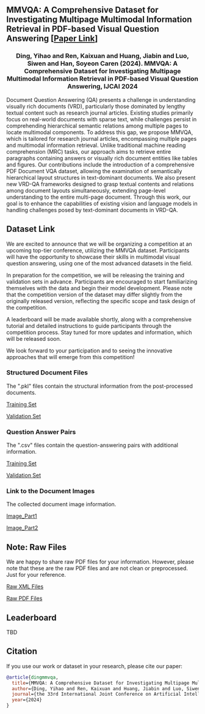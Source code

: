 ## MMVQA: A Comprehensive Dataset for Investigating Multipage Multimodal Information Retrieval in PDF-based Visual Question Answering [[Paper Link](https://www.ijcai.org/proceedings/2024/690)]

### <div align="center"> Ding, Yihao and Ren, Kaixuan and Huang, Jiabin and Luo, Siwen and Han, Soyeon Caren (2024). MMVQA: A Comprehensive Dataset for Investigating Multipage Multimodal Information Retrieval in PDF-based Visual Question Answering, IJCAI 2024 </div>

Document Question Answering (QA) presents a challenge in understanding visually rich documents (VRD), particularly those dominated by lengthy textual content such as research journal articles. Existing studies primarily focus on real-world documents with sparse text, while challenges persist in comprehending hierarchical semantic relations among multiple pages to locate multimodal components. To address this gap, we propose MMVQA, which is tailored for research journal articles, encompassing multiple pages and multimodal information retrieval. Unlike traditional machine reading comprehension (MRC) tasks, our approach aims to retrieve entire paragraphs containing answers or visually rich document entities like tables and figures. Our contributions include the introduction of a comprehensive PDF Document VQA dataset, allowing the examination of semantically hierarchical layout structures in text-dominant documents. We also present new VRD-QA frameworks designed to grasp textual contents and relations among document layouts simultaneously, extending page-level understanding to the entire multi-page document. Through this work, our goal is to enhance the capabilities of existing vision and language models in handling challenges posed by text-dominant documents in VRD-QA.

## Dataset Link
We are excited to announce that we will be organizing a competition at an upcoming top-tier conference, utilizing the MMVQA dataset. Participants will have the opportunity to showcase their skills in multimodal visual question answering, using one of the most advanced datasets in the field.

In preparation for the competition, we will be releasing the training and validation sets in advance. Participants are encouraged to start familiarizing themselves with the data and begin their model development. Please note that the competition version of the dataset may differ slightly from the originally released version, reflecting the specific scope and task design of the competition.

A leaderboard will be made available shortly, along with a comprehensive tutorial and detailed instructions to guide participants through the competition process. Stay tuned for more updates and information, which will be released soon.

We look forward to your participation and to seeing the innovative approaches that will emerge from this competition!

### Structured Document Files
The ".pkl" files contain the structural information from the post-processed documents. 

[Training Set](https://drive.google.com/file/d/1AtZaq3M_tCVoTgyp7xxSvXwO0-cs_HFM/view?usp=sharing)

[Validation Set](https://drive.google.com/file/d/1-IkjobifE3khiJxh53AzGCPWTtCHdKyH/view?usp=drive_link)
### Question Answer Pairs
The ".csv" files contain the question-answering pairs with additional information. 

[Training Set](https://drive.google.com/file/d/1-BVyeBf0E_9H9JZVupEgIwoGm_B-8YBR/view?usp=drive_link)

[Validation Set](https://drive.google.com/file/d/1-IkjobifE3khiJxh53AzGCPWTtCHdKyH/view?usp=drive_link)
### Link to the Document Images
The collected document image information. 

[Image_Part1](https://drive.google.com/drive/folders/120dvYlID_D8cZ5-lOYHyu1WuHRKEMac6?usp=drive_link)

[Image_Part2](https://drive.google.com/drive/folders/13JjcYgsH8bjY4W076HJ4apI9tHK5PWfO?usp=drive_link)



## Note: Raw Files
We are happy to share raw PDF files for your information. However, please note that these are the raw PDF files and are not clean or preprocessed. Just for your reference.

[Raw XML Files](https://drive.google.com/drive/folders/16MN9Q5Va2PE3stNCx42nLzEXvhXtIXMf?usp=drive_link)

[Raw PDF Files](https://drive.google.com/drive/folders/1kZ5oaFXHwuv1mpBOceAb5SThi3LgcSzo?usp=drive_link)

## Leaderboard
TBD

## Citation

If you use our work or dataset in your research, please cite our paper:

```bibtex
@article{dingmmvqa,
  title={MMVQA: A Comprehensive Dataset for Investigating Multipage Multimodal Information Retrieval in PDF-based Visual Question Answering},
  author={Ding, Yihao and Ren, Kaixuan and Huang, Jiabin and Luo, Siwen and Han, Soyeon Caren},
  journal={the 33rd International Joint Conference on Artificial Intelligence},
  year={2024}
}

